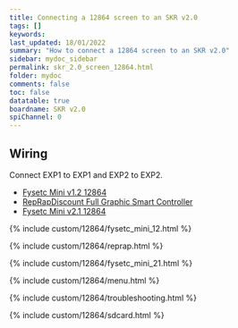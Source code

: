 ```yaml
---
title: Connecting a 12864 screen to an SKR v2.0
tags: []
keywords: 
last_updated: 18/01/2022
summary: "How to connect a 12864 screen to an SKR v2.0"
sidebar: mydoc_sidebar
permalink: skr_2.0_screen_12864.html
folder: mydoc
comments: false
toc: false
datatable: true
boardname: SKR v2.0
spiChannel: 0
---
```


## Wiring

Connect EXP1 to EXP1 and EXP2 to EXP2.  

<ul id="profileTabs" class="nav nav-tabs">
  <li class="active"><a class="noCrossRef" href="#fysetc" data-toggle="tab">Fysetc Mini v1.2 12864</a></li>  
	<li><a class="noCrossRef" href="#reprap" data-toggle="tab">RepRapDiscount Full Graphic Smart Controller</a></li>
  <li><a class="noCrossRef" href="#fysetc21" data-toggle="tab">Fysetc Mini v2.1 12864</a></li>
</ul>
  <div class="tab-content">
<div role="tabpanel" class="tab-pane active" id="fysetc" markdown="1">

{% include custom/12864/fysetc_mini_12.html %}

</div>

<div role="tabpanel" class="tab-pane" id="reprap" markdown="1">

{% include custom/12864/reprap.html %}

</div>

<div role="tabpanel" class="tab-pane" id="fysetc21" markdown="1">

{% include custom/12864/fysetc_mini_21.html %}

</div>

</div>

{% include custom/12864/menu.html %}

{% include custom/12864/troubleshooting.html %}

{% include custom/12864/sdcard.html %}
